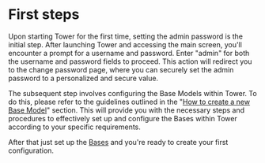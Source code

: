 # First steps

Upon starting Tower for the first time, setting the admin password is the initial step. After launching Tower and accessing the main screen, you'll encounter a prompt for a username and password. Enter "admin" for both the username and password fields to proceed. This action will redirect you to the change password page, where you can securely set the admin password to a personalized and secure value.

The subsequent step involves configuring the Base Models within Tower. To do this, please refer to the guidelines outlined in the "[How to create a new Base Model](../user-interface/settings/configuration-settings/base-models.md#how-to-create-a-new-base-model)" section. This will provide you with the necessary steps and procedures to effectively set up and configure the Bases within Tower according to your specific requirements.

After that just set up the [Bases](../user-interface/model.md) and you're ready to create your first configuration.
